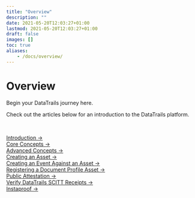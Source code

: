 ```yaml
---
title: "Overview"
description: ""
date: 2021-05-20T12:03:27+01:00
lastmod: 2021-05-20T12:03:27+01:00
draft: false
images: []
toc: true
aliases:
    - /docs/overview/
---
```

<div class= "row justify-content-center">
    <div class="col-md-12 col-lg-10 col-xl-10">
      <h1>Overview</h1>
      <p>Begin your DataTrails journey here.<br></p>
      <p> Check out the articles below for an introduction to the DataTrails platform.</p><br>
      <p><a href="/platform/overview/introduction/">Introduction &rarr;</a><br>
      <a href="/platform/overview/core-concepts/">Core Concepts &rarr;</a><br>
      <a href="/platform/overview/advanced-concepts/">Advanced Concepts &rarr;</a><br>
      <a href="/platform/overview/creating-an-asset/">Creating an Asset  &rarr;</a><br>
      <a href="/platform/overview/creating-an-event-against-an-asset/">Creating an Event Against an Asset &rarr;</a><br>
      <a href="/platform/overview/registering-a-document-profile-asset/">Registering a Document Profile Asset &rarr;</a><br>
      <a href="/platform/overview/public-attestation/">Public Attestation &rarr;</a><br>
      <a href="/platform/overview/scitt-receipts/">Verify DataTrails SCITT Receipts &rarr;</a><br>
      <a href="/platform/overview/instaproof/">Instaproof &rarr;</a></p>
    </div>
</div>

